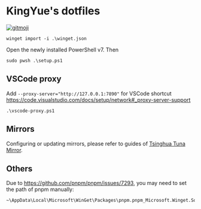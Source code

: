 # KingYue's dotfiles

[![gitmoji](https://img.shields.io/badge/gitmoji-%20😜%20😍-FFDD67.svg)](https://gitmoji.dev)

```pwsh
winget import -i .\winget.json
```

Open the newly installed PowerShell v7. Then

```pwsh
sudo pwsh .\setup.ps1
```

## VSCode proxy

Add `--proxy-server="http://127.0.0.1:7890"` for VSCode shortcut
https://code.visualstudio.com/docs/setup/network#_proxy-server-support

```pwsh
.\vscode-proxy.ps1
```

## Mirrors

Configuring or updating mirrors, please refer to guides of [Tsinghua Tuna Mirror](https://mirror.tuna.tsinghua.edu.cn/help/AOSP/).

## Others

Due to https://github.com/pnpm/pnpm/issues/7293, you may need to set the path of pnpm manually:

```
~\AppData\Local\Microsoft\WinGet\Packages\pnpm.pnpm_Microsoft.Winget.Source_8wekyb3d8bbwe
```

